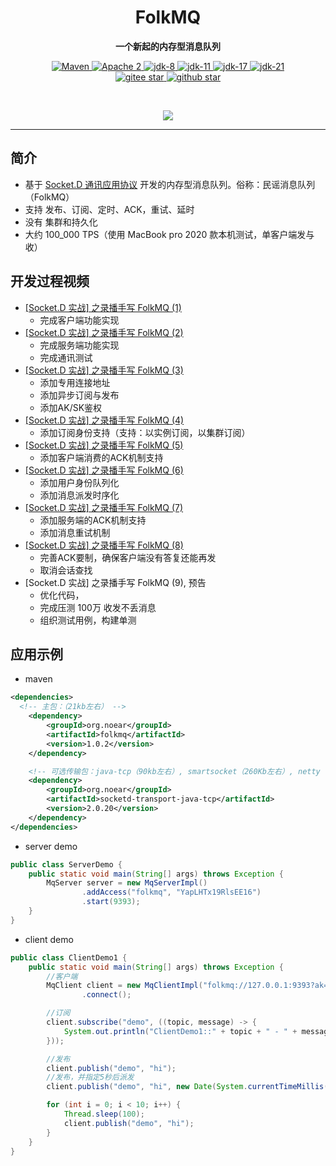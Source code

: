 <h1 align="center" style="text-align:center;">
  FolkMQ
</h1>
<p align="center">
	<strong>一个新起的内存型消息队列</strong>
</p>

<p align="center">
    <a target="_blank" href="https://search.maven.org/artifact/org.noear/folkmq">
        <img src="https://img.shields.io/maven-central/v/org.noear/folkmq.svg?label=Maven%20Central" alt="Maven" />
    </a>
    <a target="_blank" href="https://www.apache.org/licenses/LICENSE-2.0.txt">
		<img src="https://img.shields.io/:license-Apache2-blue.svg" alt="Apache 2" />
	</a>
   <a target="_blank" href="https://www.oracle.com/java/technologies/javase/javase-jdk8-downloads.html">
		<img src="https://img.shields.io/badge/JDK-8-green.svg" alt="jdk-8" />
	</a>
    <a target="_blank" href="https://www.oracle.com/java/technologies/javase/jdk11-archive-downloads.html">
		<img src="https://img.shields.io/badge/JDK-11-green.svg" alt="jdk-11" />
	</a>
    <a target="_blank" href="https://www.oracle.com/java/technologies/javase/jdk17-archive-downloads.html">
		<img src="https://img.shields.io/badge/JDK-17-green.svg" alt="jdk-17" />
	</a>
    <a target="_blank" href="https://www.oracle.com/java/technologies/javase/jdk21-archive-downloads.html">
		<img src="https://img.shields.io/badge/JDK-21-green.svg" alt="jdk-21" />
	</a>
    <br />
    <a target="_blank" href='https://gitee.com/noear/folkmq/stargazers'>
        <img src='https://gitee.com/noear/folkmq/badge/star.svg' alt='gitee star'/>
    </a>
    <a target="_blank" href='https://github.com/noear/folkmq/stargazers'>
        <img src="https://img.shields.io/github/stars/noear/folkmq.svg?logo=github" alt="github star"/>
    </a>
</p>

<br/>
<p align="center">
	<a href="https://jq.qq.com/?_wv=1027&k=kjB5JNiC">
	<img src="https://img.shields.io/badge/QQ交流群-870505482-orange"/></a>
</p>


<hr />

## 简介

* 基于 [Socket.D 通讯应用协议](https://gitee.com/noear/socketd) 开发的内存型消息队列。俗称：民谣消息队列（FolkMQ）
* 支持 发布、订阅、定时、ACK，重试、延时
* 没有 集群和持久化
* 大约 100_000 TPS（使用 MacBook pro 2020 款本机测试，单客户端发与收）

## 开发过程视频

* [[Socket.D 实战] 之录播手写 FolkMQ (1)](https://www.bilibili.com/video/BV1dj411j7PQ/)
  * 完成客户端功能实现
* [[Socket.D 实战] 之录播手写 FolkMQ (2)](https://www.bilibili.com/video/BV1EC4y177sb/)
  * 完成服务端功能实现
  * 完成通讯测试
* [[Socket.D 实战] 之录播手写 FolkMQ (3)](https://www.bilibili.com/video/BV11v411c7kJ/)
  * 添加专用连接地址
  * 添加异步订阅与发布
  * 添加AK/SK鉴权
* [[Socket.D 实战] 之录播手写 FolkMQ (4)](https://www.bilibili.com/video/BV1oc41167DY/)
  * 添加订阅身份支持（支持：以实例订阅，以集群订阅）
* [[Socket.D 实战] 之录播手写 FolkMQ (5)](https://www.bilibili.com/video/BV1zc41167Uj/)
  * 添加客户端消费的ACK机制支持
* [[Socket.D 实战] 之录播手写 FolkMQ (6)](https://www.bilibili.com/video/BV1pe411f7BX/)
  * 添加用户身份队列化
  * 添加消息派发时序化
* [[Socket.D 实战] 之录播手写 FolkMQ (7)](https://www.bilibili.com/video/BV1iM411Z7cu/)
  * 添加服务端的ACK机制支持
  * 添加消息重试机制
* [[Socket.D 实战] 之录播手写 FolkMQ (8)](https://www.bilibili.com/video/BV1j34y1w7x2/)
  * 完善ACK要制，确保客户端没有答复还能再发
  * 取消会话查找
* [Socket.D 实战] 之录播手写 FolkMQ (9), 预告
  * 优化代码，
  * 完成压测 100万 收发不丢消息
  * 组织测试用例，构建单测

## 应用示例


* maven

```xml
<dependencies>
  <!-- 主包：（21kb左右） -->
    <dependency>
        <groupId>org.noear</groupId>
        <artifactId>folkmq</artifactId>
        <version>1.0.2</version>
    </dependency>

    <!-- 可选传输包：java-tcp（90kb左右）, smartsocket（260Kb左右）, netty（2.5Mb左右） -->
    <dependency>
        <groupId>org.noear</groupId>
        <artifactId>socketd-transport-java-tcp</artifactId>
        <version>2.0.20</version>
    </dependency>
</dependencies>
```


* server demo

```java
public class ServerDemo {
    public static void main(String[] args) throws Exception {
        MqServer server = new MqServerImpl()
                .addAccess("folkmq", "YapLHTx19RlsEE16")
                .start(9393);
    }
}
```

* client demo

```java
public class ClientDemo1 {
    public static void main(String[] args) throws Exception {
        //客户端
        MqClient client = new MqClientImpl("folkmq://127.0.0.1:9393?ak=folkmq&sk=YapLHTx19RlsEE16")
                .connect();

        //订阅
        client.subscribe("demo", ((topic, message) -> {
            System.out.println("ClientDemo1::" + topic + " - " + message);
        }));

        //发布
        client.publish("demo", "hi");
        //发布，并指定5秒后派发
        client.publish("demo", "hi", new Date(System.currentTimeMillis() + 5000));

        for (int i = 0; i < 10; i++) {
            Thread.sleep(100);
            client.publish("demo", "hi");
        }
    }
}
```
